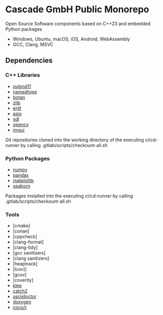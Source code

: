 # Cascade GmbH Public Monorepo

Open Source Software components based on C++23 and embedded Python packages

- Windows, Ubuntu, macOS, iOS, Android, WebAssembly 
- GCC, Clang, MSVC

## Dependencies

### C++ Libraries

  - [pybind11](https://github.com/pybind/pybind11)
  - [namedtype](https://github.com/joboccara/NamedType)
  - [botan](https://github.com/randombit/botan)
  - [zlib](https://github.com/madler/zlib)
  - [entt](https://github.com/skypjack/entt)
  - [asio](https://github.com/chriskohlhoff/asio)
  - [sdl](https://github.com/libsdl-org/SDL)
  - [opencv](https://github.com/opencv/opencv)
  - [imgui](https://github.com/ocornut/imgui.git)

  Git repositories cloned into the working directory of the
  executing ci/cd-runner by calling .gitlab/scripts/checkount-all.sh

### Python Packages

  - [numpy](https://github.com/numpy/numpy)
  - [pandas](https://github.com/pandas-dev/pandas)
  - [matplotlib](https://github.com/matplotlib/matplotlib)
  - [seaborn](https://github.com/mwaskom/seaborn)

  Packages installed into the executing ci/cd-runner
  by calling .gitlab/scripts/checkount-all.sh

### Tools

  - [cmake]
  - [conan]
  - [cppcheck]
  - [clang-format]
  - [clang-tidy]
  - [gcc sanitizers]
  - [clang sanitizers]
  - [heaptrack]
  - [lcov](
  - [gcov]
  - [coverity]
  - [klee](https://github.com/klee/klee)
  - [catch2](https://github.com/catchorg/Catch2)
  - [asciidoctor](https://github.com/asciidoctor/asciidoctor)
  - [doxygen](https://github.com/doxygen/doxygen)
  - [coco/r](https://github.com/mingodad/CocoR-CPP)


  


